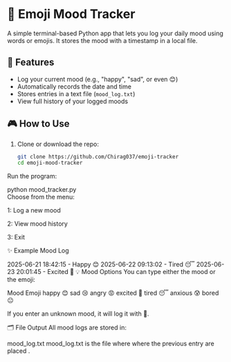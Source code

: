 
# 🧠 Emoji Mood Tracker

A simple terminal-based Python app that lets you log your daily mood using words or emojis. It stores the mood with a timestamp in a local file.

## 🚀 Features

- Log your current mood (e.g., "happy", "sad", or even 😊)
- Automatically records the date and time  
- Stores entries in a text file (`mood_log.txt`)
- View full history of your logged moods

## 🎮 How to Use

1. Clone or download the repo:  
   ```bash
   git clone https://github.com/Chirag037/emoji-tracker
   cd emoji-mood-tracker
Run the program:

python mood_tracker.py  
Choose from the menu:

1: Log a new mood

2: View mood history

3: Exit

✨ Example Mood Log

2025-06-21 18:42:15 - Happy 😊
2025-06-22 09:13:02 - Tired 😴
2025-06-23 20:01:45 - Excited 🤩
💡 Mood Options
You can type either the mood or the emoji:

Mood	Emoji
happy	😊
sad	😢
angry	😡
excited	🤩
tired	😴
anxious	😰
bored	😐

If you enter an unknown mood, it will log it with 🤔.

🗂 File Output
All mood logs are stored in:


mood_log.txt
mood_log.txt is the file where where the previous entry are placed .


